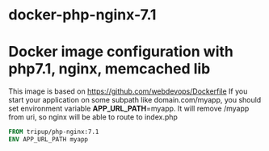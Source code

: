 # docker-php-nginx-7.1
Docker image configuration with php7.1, nginx, memcached lib
========
This image is based on https://github.com/webdevops/Dockerfile
If you start your application on some subpath like domain.com/myapp, you should set
environment variable **APP_URL_PATH**=myapp. It will remove /myapp from uri, so nginx will be able to route to index.php
```Dockerfile
FROM tripup/php-nginx:7.1
ENV APP_URL_PATH myapp
```

